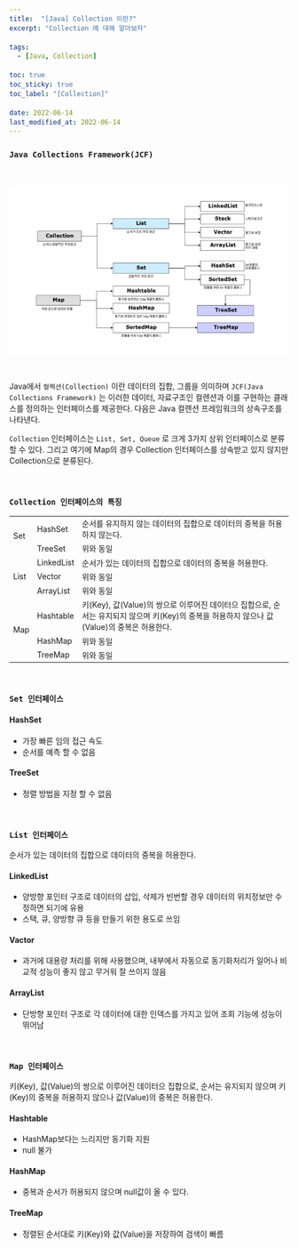 ```yaml
---
title:  "[Java] Collection 이란?"
excerpt: "Collection 에 대해 알아보자"

tags:
  - [Java, Collection]

toc: true
toc_sticky: true
toc_label: "[Collection]"
 
date: 2022-06-14
last_modified_at: 2022-06-14
---
```



### ``Java Collections Framework(JCF) ``

<br>

![COGNITO](/assets/image/java/Java_Collection_01.PNG)

<br>

Java에서 `컬렉션(Collection)` 이란 데이터의 집합, 그룹을 의미하며 
`JCF(Java Collections Framework)` 는 이러한 데이터, 자료구조인 컬렌션과 이를 구현하는 클래스를 정의하는 인터페이스를 제공한다.
다음은 Java 컬렌션 프레임워크의 상속구조를 나타낸다.

`Collection` 인터페이스는 `List, Set, Queue` 로 크게 3가지 상위 인터페이스로 분류할 수 있다.
그리고 여기에 Map의 경우 Collection 인터페이스를 상속받고 있지 않지만 Collection으로 분류된다.

<br>

### ``Collection 인터페이스의 특징 ``

<table>
    <tbody>
        <tr>
            <td rowspan=2>Set</td>
            <td>HashSet</td>
            <td>순서를 유지하지 않는 데이터의 집합으로 데이터의 중복을 허용하지 않는다.</td>
        </tr>
        <tr>
            <td>TreeSet</td>
            <td>위와 동일</td>
        </tr>
        <tr>
            <td rowspan=3>List</td>
            <td>LinkedList</td>
            <td>순서가 있는 데이터의 집합으로 데이터의 중복을 허용한다.</td>
        </tr>
        <tr>
            <td>Vector</td>
            <td>위와 동일</td>
        </tr>
        <tr>
            <td>ArrayList</td>
            <td>위와 동일</td>
        </tr>
        <tr>
            <td rowspan=3>Map</td>
            <td>Hashtable</td>
            <td>키(Key), 값(Value)의 쌍으로 이루어진 데이터으 집합으로,
					순서는 유지되지 않으며 키(Key)의 중복을 허용하지 않으나 값(Value)의 중복은 허용한다.</td>
        </tr>
        <tr>
            <td>HashMap</td>
            <td>위와 동일</td>
        </tr>
        <tr>
            <td>TreeMap</td>
            <td>위와 동일</td>
        </tr>
    </tbody>
</table>


<br>

### ``Set 인터페이스``

#### HashSet
  - 가장 빠른 임의 접근 속도
  - 순서를 예측 할 수 없음


#### TreeSet
  - 정렬 방법을 지정 할 수 없음

<br>

### ``List 인터페이스``

순서가 있는 데이터의 집합으로 데이터의 중복을 허용한다.

#### LinkedList
  - 양방향 포인터 구조로 데이터의 삽입, 삭제가 빈번할 경우 데이터의 위치정보만 수정하면 되기에 유용
  - 스택, 큐, 양방향 큐 등을 만들기 위한 용도로 쓰임

#### Vactor
  - 과거에 대용량 처리를 위해 사용했으며, 내부에서 자동으로 동기화처리가 일어나 비교적 성능이 좋지 않고 무거워 잘 쓰이지 않음

#### ArrayList
  - 단방향 포인터 구조로 각 데이터에 대한 인덱스를 가지고 있어 조회 기능에 성능이 뛰어남

<br>

### ``Map 인터페이스``

키(Key), 값(Value)의 쌍으로 이루어진 데이터으 집합으로, 순서는 유지되지 않으며 키(Key)의 중복을 허용하지 않으나 값(Value)의 중복은 허용한다.

#### Hashtable
  - HashMap보다는 느리지만 동기화 지원
  - null 불가

#### HashMap
  - 중복과 순서가 허용되지 않으며 null값이 올 수 있다.

#### TreeMap
  - 정렬된 순서대로 키(Key)와 값(Value)을 저장하여 검색이 빠름

<br>